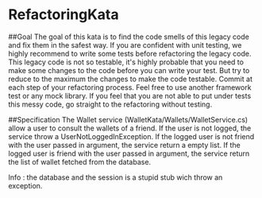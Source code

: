 # RefactoringKata

##Goal
The goal of this kata is to find the code smells of this legacy code and fix them in the safest way. 
If you are confident with unit testing, we highly recommend to write some tests before refactoring the legacy code. 
This legacy code is not so testable, it's highly probable that you need to make some changes to the code before you can write your test. 
But try to reduce to the maximum the changes to make the code testable.
Commit at each step of your refactoring process.
Feel free to use another framework test or any mock library.
If you feel that you are not able to put under tests this messy code, go straight to the refactoring without testing.

##Specification
The Wallet service (WalletKata/Wallets/WalletService.cs) allow a user to consult the wallets of a friend.
If the user is not logged, the service throw a UserNotLoggedInException.
If the logged user is not friend with the user passed in argument, the service return a empty list.
If the logged user is friend with the user passed in argument, the service return the list of wallet fetched from the database.

Info : the database and the session is a stupid stub wich throw an exception.


